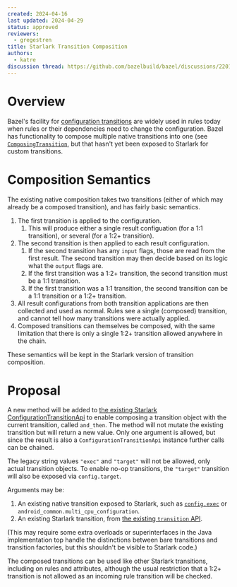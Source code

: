 ```yaml
---
created: 2024-04-16
last updated: 2024-04-29
status: approved
reviewers:
  - gregestren
title: Starlark Transition Composition
authors:
  - katre
discussion thread: https://github.com/bazelbuild/bazel/discussions/22019
---
```


# Overview

Bazel's facility for [configuration
transitions](https://bazel.build/extending/config#user-defined-transitions) are
widely used in rules today when rules or their dependencies need to change the
configuration. Bazel has functionality to compose multiple native transitions
into one (see
[`ComposingTransition`](https://cs.opensource.google/bazel/bazel/+/master:src/main/java/com/google/devtools/build/lib/analysis/config/transitions/ComposingTransition.java),
but that hasn't yet been exposed to Starlark for custom transitions.

# Composition Semantics

The existing native composition takes two transitions (either of which may
already be a composed transition), and has fairly basic semantics.

1. The first transition is applied to the configuration.
   1. This will produce either a single result configuation (for a 1:1
      transition), or several (for a 1:2+ transition).
2. The second transition is then applied to each result configuration.
   1. If the second transition has any `input` flags, those are read from the
      first result. The second transition may then decide based on its logic
      what the `output` flags are.
   2. If the first transition was a 1:2+ transition, the second transition must
      be a 1:1 transition.
   3. If the first transition was a 1:1 transition, the second transition can be
      a 1:1 transition or a 1:2+ transition.
3. All result configurations from both transition applications are then
   collected and used as normal. Rules see a single (composed) transition, and
   cannot tell how many transitions were actually applied.
4. Composed transitions can themselves be composed, with the same limitation
   that there is only a single 1:2+ transition allowed anywhere in the chain.

These semantics will be kept in the Starlark version of transition composition.

# Proposal

A new method will be added to [the existing Starlark
ConfigurationTransitionApi](https://cs.opensource.google/bazel/bazel/+/master:src/main/java/com/google/devtools/build/lib/starlarkbuildapi/config/ConfigurationTransitionApi.java?q=symbol%3A%5Cbcom.google.devtools.build.lib.starlarkbuildapi.config.ConfigurationTransitionApi%5Cb%20case%3Ayes)
to enable composing a transition object with the current transition, called
`and_then`. The method will not mutate the existing transition but will return a
new value. Only one argument is allowed, but since the result is also a
`ConfigurationTransitionApi` instance further calls can be chained.

The legacy string values `"exec"` and `"target"` will not be allowed, only
actual transition objects. To enable no-op transitions, the `"target"`
transition will also be exposed via `config.target`.

Arguments may be:
1. An existing native transition exposed to Starlark, such as
   [`config.exec`](https://bazel.build/rules/lib/toplevel/config#exec) or
   `android_common.multi_cpu_configuration`.
2. An existing Starlark transition, from [the existing `transition`
   API](https://bazel.build/rules/lib/builtins/transition).

(This may require some extra overloads or superinterfaces in the Java
implementation top handle the distinctions between bare transitions and
transition factories, but this shouldn't be visible to Starlark code.)

The composed transitions can be used like other Starlark transitions, including
on rules and attributes, although the usual restriction that a 1:2+ transition
is not allowed as an incoming rule transition will be checked.
